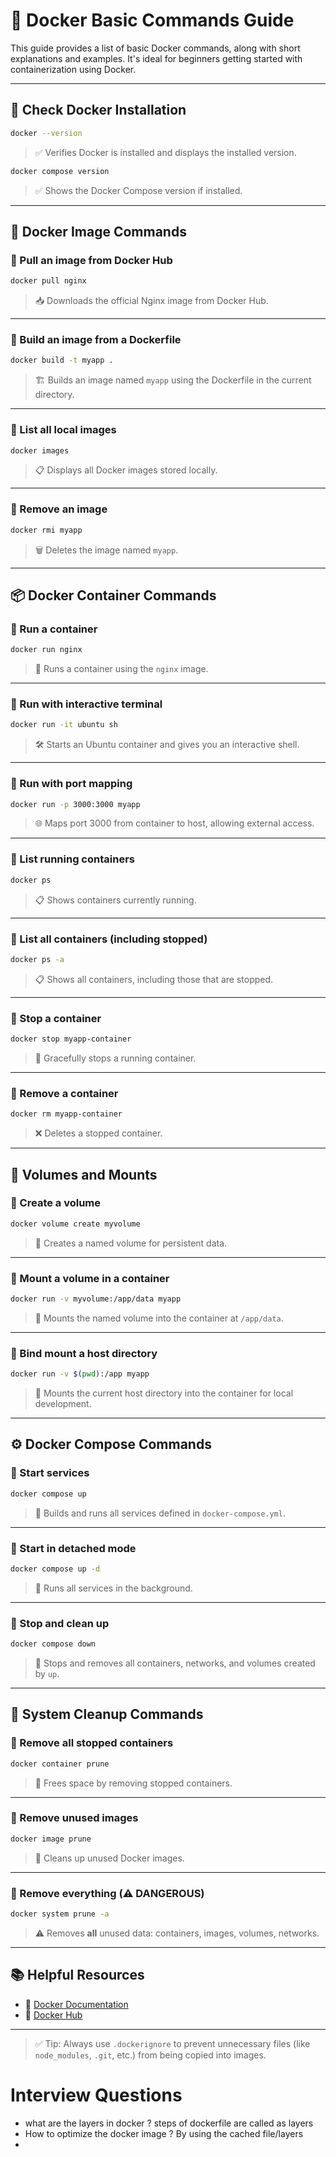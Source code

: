 # 🐳 Docker Basic Commands Guide

This guide provides a list of basic Docker commands, along with short explanations and examples. It's ideal for beginners getting started with containerization using Docker.

---

## 🔧 Check Docker Installation

```bash
docker --version
```
> ✅ Verifies Docker is installed and displays the installed version.

```bash
docker compose version
```
> ✅ Shows the Docker Compose version if installed.

---

## 🧱 Docker Image Commands

### 🔹 Pull an image from Docker Hub

```bash
docker pull nginx
```
> 📥 Downloads the official Nginx image from Docker Hub.

---

### 🔹 Build an image from a Dockerfile

```bash
docker build -t myapp .
```
> 🏗️ Builds an image named `myapp` using the Dockerfile in the current directory.

---

### 🔹 List all local images

```bash
docker images
```
> 📋 Displays all Docker images stored locally.

---

### 🔹 Remove an image

```bash
docker rmi myapp
```
> 🗑️ Deletes the image named `myapp`.

---

## 📦 Docker Container Commands

### 🔹 Run a container

```bash
docker run nginx
```
> 🚀 Runs a container using the `nginx` image.

---

### 🔹 Run with interactive terminal

```bash
docker run -it ubuntu sh
```
> 🛠️ Starts an Ubuntu container and gives you an interactive shell.

---

### 🔹 Run with port mapping

```bash
docker run -p 3000:3000 myapp
```
> 🌐 Maps port 3000 from container to host, allowing external access.

---

### 🔹 List running containers

```bash
docker ps
```
> 📋 Shows containers currently running.

---

### 🔹 List all containers (including stopped)

```bash
docker ps -a
```
> 📋 Shows all containers, including those that are stopped.

---

### 🔹 Stop a container

```bash
docker stop myapp-container
```
> 🛑 Gracefully stops a running container.

---

### 🔹 Remove a container

```bash
docker rm myapp-container
```
> ❌ Deletes a stopped container.

---

## 📂 Volumes and Mounts

### 🔹 Create a volume

```bash
docker volume create myvolume
```
> 💾 Creates a named volume for persistent data.

---

### 🔹 Mount a volume in a container

```bash
docker run -v myvolume:/app/data myapp
```
> 📁 Mounts the named volume into the container at `/app/data`.

---

### 🔹 Bind mount a host directory

```bash
docker run -v $(pwd):/app myapp
```
> 📂 Mounts the current host directory into the container for local development.

---

## ⚙️ Docker Compose Commands

### 🔹 Start services

```bash
docker compose up
```
> 🔧 Builds and runs all services defined in `docker-compose.yml`.

---

### 🔹 Start in detached mode

```bash
docker compose up -d
```
> 🧳 Runs all services in the background.

---

### 🔹 Stop and clean up

```bash
docker compose down
```
> 🧹 Stops and removes all containers, networks, and volumes created by `up`.

---

## 🧼 System Cleanup Commands

### 🔹 Remove all stopped containers

```bash
docker container prune
```
> 🧹 Frees space by removing stopped containers.

---

### 🔹 Remove unused images

```bash
docker image prune
```
> 🧼 Cleans up unused Docker images.

---

### 🔹 Remove everything (⚠️ DANGEROUS)

```bash
docker system prune -a
```
> ⚠️ Removes **all** unused data: containers, images, volumes, networks.

---

## 📚 Helpful Resources

- 🔗 [Docker Documentation](https://docs.docker.com/)
- 🔗 [Docker Hub](https://hub.docker.com/)

---

> ✅ Tip: Always use `.dockerignore` to prevent unnecessary files (like `node_modules`, `.git`, etc.) from being copied into images.




# Interview Questions

- what are the layers in docker ? steps of dockerfile are called as layers
- How to optimize the docker image ? By using the cached file/layers
- 